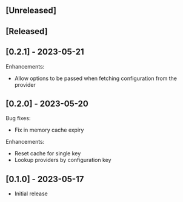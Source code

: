 ## [Unreleased]

## [Released]

## [0.2.1] - 2023-05-21

Enhancements:

- Allow options to be passed when fetching configuration from the provider


## [0.2.0] - 2023-05-20

Bug fixes:

- Fix in memory cache expiry

Enhancements:

- Reset cache for single key
- Lookup providers by configuration key


## [0.1.0] - 2023-05-17

- Initial release
